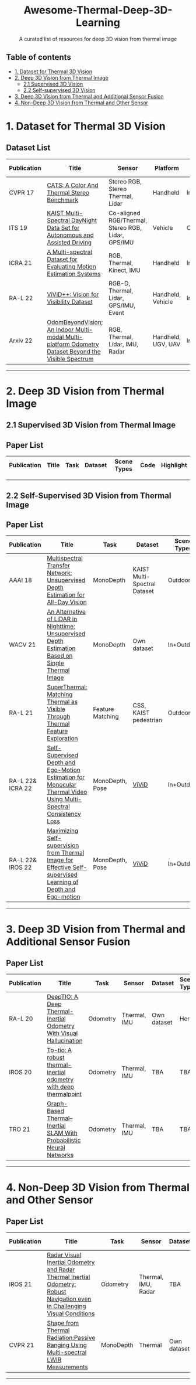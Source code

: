 <!--A curated list of resources for deep 3D vision from thermal image-->
<!-- PROJECT LOGO -->

<p align="center">
  <h1 align="center">Awesome-Thermal-Deep-3D-Learning</h1>
  <p align="center">A curated list of resources for deep 3D vision from thermal image
  </p>
</p>

<h2>Table of contents</h2>

- [1. Dataset for Thermal 3D Vision](#1-dataset-for-thermal-3d-vision)
- [2. Deep 3D Vision from Thermal Image](#2-deep-3d-vision-from-thermal-image)
  - [2.1 Supervised 3D Vision](#21-supervised-3d-vision-from-thermal-image)
  - [2.2 Self-supervised 3D Vision](#22-self-supervised-3d-vision-from-thermal-image)
- [3. Deep 3D Vision from Thermal and Additional Sensor Fusion](#3-deep-3d-vision-from-thermal-and-additional-sensor-fusion)
- [4. Non-Deep 3D Vision from Thermal and Other Sensor](#4-non-deep-3d-vision-from-thermal-and-other-sensor)

# 1. Dataset for Thermal 3D Vision

<h2>Dataset List</h2>

|Publication|Title|Sensor|Platform|Scene Types|Dataset Link|Highlight|
|-|-|-|-|-|-|-|
CVPR 17 | [CATS: A Color And Thermal Stereo Benchmark](https://openaccess.thecvf.com/content_cvpr_2017/papers/Treible_CATS_A_Color_CVPR_2017_paper.pdf) | Stereo RGB, Stereo Thermal, Lidar | Handheld | In+Outdoor | [Here](http://bigdatavision.org/cats/)| |
ITS 19 | [KAIST Multi-Spectral DayNight Data Set for Autonomous and Assisted Driving](https://ieeexplore.ieee.org/document/8293689) | Co-aligned RGB/Thermal, Stereo RGB, Lidar, GPS/IMU | Vehicle | Outdoor | Here | Large-scale outdoor dataset |
ICRA 21 | [A Multi-spectral Dataset for Evaluating Motion Estimation Systems](https://arxiv.org/abs/2007.00622) | RGB, Thermal, Kinect, IMU | Handheld | In+Outdoor | [Here](https://github.com/NGCLAB/multi-spectral-dataset)| Large-scale indoor datase|
RA-L 22 | [ViViD++: Vision for Visibility Dataset](https://arxiv.org/abs/2204.06183) | RGB-D, Thermal, Lidar, GPS/IMU, Event | Handheld, Vehicle | In+Outdoor| [Here](https://visibilitydataset.github.io/) | Large-scale outdoor dataset |
Arxiv 22 | [OdomBeyondVision; An Indoor Multi-modal Multi-platform Odometry Dataset Beyond the Visible Spectrum](https://arxiv.org/abs/2206.01589) | RGB, Thermal, Lidar, IMU, Radar | Handheld, UGV, UAV | Indoor | [Here](https://github.com/MAPS-Lab/OdomBeyondVision) | Large-scale indoor dataset|
---


# 2. Deep 3D Vision from Thermal Image

## 2.1 Supervised 3D Vision from Thermal Image

<h2>Paper List</h2>

|Publication|Title|Task|Dataset|Scene Types|Code|Highlight|
|-|-|-|-|-|-|-|

---
## 2.2 Self-Supervised 3D Vision from Thermal Image

<h2>Paper List</h2>

|Publication|Title|Task|Dataset|Scene Types|Code|Highlight|
|-|-|-|-|-|-|-|
AAAI 18 | [Multispectral Transfer Network: Unsupervised Depth Estimation for All-Day Vision](https://ojs.aaai.org/index.php/AAAI/article/view/12297) | MonoDepth | KAIST Multi-Spectral Dataset | Outdoor | Here | Spatial RGB, thermal image reconstruction | 
WACV 21 | [An Alternative of LiDAR in Nighttime: Unsupervised Depth Estimation Based on Single Thermal Image](https://openaccess.thecvf.com/content/WACV2021/papers/Lu_An_Alternative_of_LIDAR_in_Nighttime_Unsupervised_Depth_Estimation_Based_WACV_2021_paper.pdf) | MonoDepth | Own dataset | In+Outdoor | here | Utilize spatial thermal image reconstruction |
RA-L 21 | [SuperThermal: Matching Thermal as Visible Through Thermal Feature Exploration](https://ieeexplore.ieee.org/abstract/document/9359356) | Feature Matching | CSS, KAIST pedestrian | Outdoor | Here | TBA | 
RA-L 22& ICRA 22 | [Self-Supervised Depth and Ego-Motion Estimation for Monocular Thermal Video Using Multi-Spectral Consistency Loss](https://ieeexplore.ieee.org/abstract/document/9662239) | MonoDepth, Pose | [ViViD](https://visibilitydataset.github.io/) | In+Outdoor | [Here](https://github.com/UkcheolShin/ThermalSfMLearner-MS) | Utilize Temporal RGB, thermal image reconstruction loss |
RA-L 22& IROS 22 | [Maximizing Self-supervision from Thermal Image for Effective Self-supervised Learning of Depth and Ego-motion](https://arxiv.org/abs/2201.04387) | MonoDepth, Pose | [ViViD](https://visibilitydataset.github.io/) | In+Outdoor | [Here](https://github.com/UkcheolShin/ThermalMonoDepth) | Utilize temporal thermal image reconstruction only |
--- 



# 3. Deep 3D Vision from Thermal and Additional Sensor Fusion

<h2>Paper List</h2>

|Publication|Title|Task|Sensor|Dataset|Scene Types|Code|Highlight|
|-|-|-|-|-|-|-|-|
RA-L 20 | [DeepTIO: A Deep Thermal-Inertial Odometry With Visual Hallucination](https://ieeexplore.ieee.org/abstract/document/8968430) | Odometry | Thermal, IMU | Own dataset | Here | TBA | TBA |
IROS 20 | [Tp-tio: A robust thermal-inertial odometry with deep thermalpoint](https://ieeexplore.ieee.org/abstract/document/9341716) | Odometry | Thermal, IMU | TBA | TBA |  TBA | TBA |
TRO 21 | [Graph-Based Thermal–Inertial SLAM With Probabilistic Neural Networks](https://ieeexplore.ieee.org/abstract/document/9623261)| Odometry | Thermal, IMU | TBA | TBA | TBA | TBA |

---

# 4. Non-Deep 3D Vision from Thermal and Other Sensor

<h2>Paper List</h2>

|Publication|Title|Task|Sensor|Dataset|Scene Types|Code|Highlight|
|-|-|-|-|-|-|-|-|
IROS 21 | [Radar Visual Inertial Odometry and Radar Thermal Inertial Odometry: Robust Navigation even in Challenging Visual Conditions](https://ieeexplore.ieee.org/abstract/document/9636799)| Odometry | Thermal, IMU, Radar | TBA | TBA | TBA | TBA |
CVPR 21 | [Shape from Thermal Radiation:Passive Ranging Using Multi-spectral LWIR Measurements](https://openaccess.thecvf.com/content/CVPR2022/html/Nagase_Shape_From_Thermal_Radiation_Passive_Ranging_Using_Multi-Spectral_LWIR_Measurements_CVPR_2022_paper.html) | MonoDepth | Thermal | Own dataset | In+Outdoor | Here | TBA |
---
